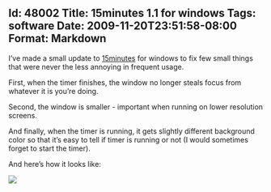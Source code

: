 Id: 48002
Title: 15minutes 1.1 for windows
Tags: software
Date: 2009-11-20T23:51:58-08:00
Format: Markdown
--------------
I’ve made a small update to [15minutes](/software/15minutes/) for
windows to fix few small things that were never the less annoying in
frequent usage.

First, when the timer finishes, the window no longer steals focus from
whatever it is you’re doing.

Second, the window is smaller - important when running on lower
resolution screens.

And finally, when the timer is running, it gets slightly different
background color so that it’s easy to tell if timer is running or not (I
would sometimes forget to start the timer).

And here’s how it looks like:

![](//kjkpub.s3.amazonaws.com/blog/15minutes/15minutes-1.1.png)
